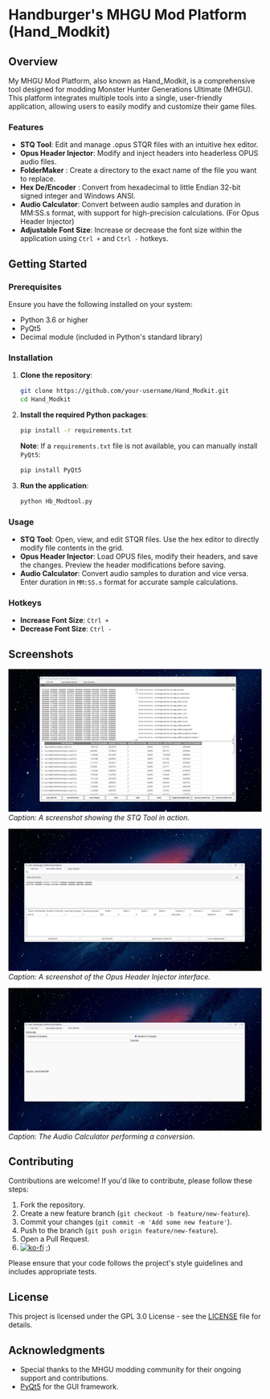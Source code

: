 # Handburger's MHGU Mod Platform (Hand_Modkit)

## Overview

My MHGU Mod Platform, also known as Hand_Modkit, is a comprehensive tool designed for modding Monster Hunter Generations Ultimate (MHGU). This platform integrates multiple tools into a single, user-friendly application, allowing users to easily modify and customize their game files.

### Features

- **STQ Tool**: Edit and manage .opus STQR files with an intuitive hex editor.
- **Opus Header Injector**: Modify and inject headers into headerless OPUS audio files.
- **FolderMaker** : Create a directory to the exact name of the file you want to replace.
- **Hex De/Encoder** : Convert from hexadecimal to little Endian 32-bit signed integer and Windows ANSI.
- **Audio Calculator**: Convert between audio samples and duration in MM:SS.s format, with support for high-precision calculations. (For Opus Header Injector)
- **Adjustable Font Size**: Increase or decrease the font size within the application using `Ctrl +` and `Ctrl -` hotkeys.

## Getting Started

### Prerequisites

Ensure you have the following installed on your system:

- Python 3.6 or higher
- PyQt5
- Decimal module (included in Python's standard library)

### Installation

1. **Clone the repository**:
    ```bash
    git clone https://github.com/your-username/Hand_Modkit.git
    cd Hand_Modkit
    ```

2. **Install the required Python packages**:
    ```bash
    pip install -r requirements.txt
    ```

   **Note**: If a `requirements.txt` file is not available, you can manually install `PyQt5`:
    ```bash
    pip install PyQt5
    ```

3. **Run the application**:
    ```bash
    python Hb_Modtool.py
    ```

### Usage

- **STQ Tool**: Open, view, and edit STQR files. Use the hex editor to directly modify file contents in the grid.
- **Opus Header Injector**: Load OPUS files, modify their headers, and save the changes. Preview the header modifications before saving.
- **Audio Calculator**: Convert audio samples to duration and vice versa. Enter duration in `MM:SS.s` format for accurate sample calculations.

### Hotkeys

- **Increase Font Size**: `Ctrl +`
- **Decrease Font Size**: `Ctrl -`

## Screenshots

![STQ Tool](/assets/Cap1.png) 
*Caption: A screenshot showing the STQ Tool in action.*

![Opus Header Injector](/assets/Cap2.png)
*Caption: A screenshot of the Opus Header Injector interface.*

![Audio Calculator](/assets/Cap3.png)
*Caption: The Audio Calculator performing a conversion.*

## Contributing

Contributions are welcome! If you'd like to contribute, please follow these steps:

1. Fork the repository.
2. Create a new feature branch (`git checkout -b feature/new-feature`).
3. Commit your changes (`git commit -m 'Add some new feature'`).
4. Push to the branch (`git push origin feature/new-feature`).
5. Open a Pull Request.
6. [![ko-fi](https://ko-fi.com/img/githubbutton_sm.svg)](https://ko-fi.com/L3L711AIP8) ;) 

Please ensure that your code follows the project's style guidelines and includes appropriate tests.

## License

This project is licensed under the GPL 3.0 License - see the [LICENSE](LICENSE) file for details.

## Acknowledgments

- Special thanks to the MHGU modding community for their ongoing support and contributions.
- [PyQt5](https://www.riverbankcomputing.com/software/pyqt/intro) for the GUI framework.

